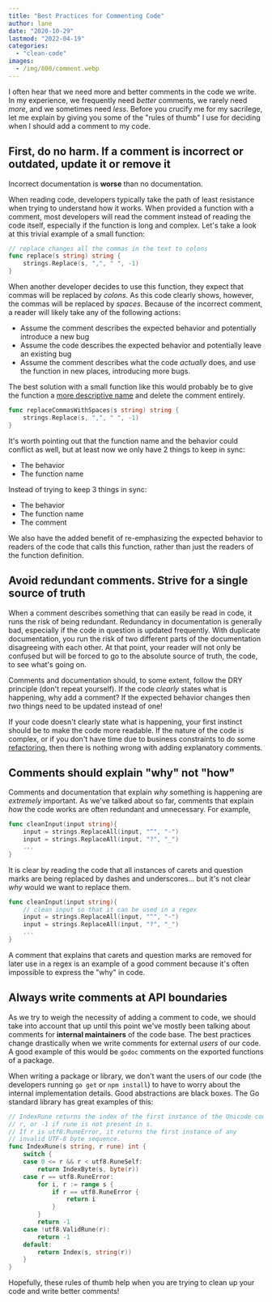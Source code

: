 ```yaml
---
title: "Best Practices for Commenting Code"
author: lane
date: "2020-10-29"
lastmod: "2022-04-19"
categories:
  - "clean-code"
images:
  - /img/800/comment.webp
---
```


I often hear that we need more and better comments in the code we write. In my experience, we frequently need _better_ comments, we rarely need _more_, and we sometimes need _less_. Before you crucify me for my sacrilege, let me explain by giving you some of the "rules of thumb" I use for deciding when I should add a comment to my code.

## First, do no harm. If a comment is incorrect or outdated, update it or remove it

Incorrect documentation is **worse** than no documentation.

When reading code, developers typically take the path of least resistance when trying to understand how it works. When provided a function with a comment, most developers will read the comment instead of reading the code itself, especially if the function is long and complex. Let's take a look at this trivial example of a small function:

```go
// replace changes all the commas in the text to colons
func replace(s string) string {
	strings.Replace(s, ",", " ", -1)
}
```

When another developer decides to use this function, they expect that commas will be replaced by _colons_. As this code clearly shows, however, the commas will be replaced by _spaces_. Because of the incorrect comment, a reader will likely take any of the following actions:

- Assume the comment describes the expected behavior and potentially introduce a new bug
- Assume the code describes the expected behavior and potentially leave an existing bug
- Assume the comment describes what the code _actually_ does, and use the function in new places, introducing more bugs.

The best solution with a small function like this would probably be to give the function a [more descriptive name](/clean-code/naming-variables) and delete the comment entirely.

```go
func replaceCommasWithSpaces(s string) string {
	strings.Replace(s, ",", " ", -1)
}
```

It's worth pointing out that the function name and the behavior could conflict as well, but at least now we only have 2 things to keep in sync:

- The behavior
- The function name

Instead of trying to keep 3 things in sync:

- The behavior
- The function name
- The comment

We also have the added benefit of re-emphasizing the expected behavior to readers of the code that calls this function, rather than just the readers of the function definition.

## Avoid redundant comments. Strive for a single source of truth

When a comment describes something that can easily be read in code, it runs the risk of being redundant. Redundancy in documentation is generally bad, especially if the code in question is updated frequently. With duplicate documentation, you run the risk of two different parts of the documentation disagreeing with each other. At that point, your reader will not only be confused but will be forced to go to the absolute source of truth, the code, to see what's going on.

Comments and documentation should, to some extent, follow the DRY principle (don't repeat yourself). If the code _clearly_ states what is happening, why add a comment? If the expected behavior changes then _two_ things need to be updated instead of one!

If your code doesn't clearly state what is happening, your first instinct should be to make the code more readable. If the nature of the code is complex, or if you don't have time due to business constraints to do some [refactoring](/clean-code/spend-time-refactoring/), then there is nothing wrong with adding explanatory comments.

## Comments should explain "why" not "how"

Comments and documentation that explain _why_ something is happening are _extremely_ important. As we've talked about so far, comments that explain _how_ the code works are often redundant and unnecessary. For example,

```go
func cleanInput(input string){
	input = strings.ReplaceAll(input, "^", "-")
	input = strings.ReplaceAll(input, "?", "_")
	...
}
```

It is clear by reading the code that all instances of carets and question marks are being replaced by dashes and underscores... but it's not clear _why_ would we want to replace them.

```go
func cleanInput(input string){
	// clean input so that it can be used in a regex
	input = strings.ReplaceAll(input, "^", "-")
	input = strings.ReplaceAll(input, "?", "_")
	...
}
```

A comment that explains that carets and question marks are removed for later use in a regex is an example of a good comment because it's often impossible to express the "why" in code.

## Always write comments at API boundaries

As we try to weigh the necessity of adding a comment to code, we should take into account that up until this point we've mostly been talking about comments for **internal maintainers** of the code base. The best practices change drastically when we write comments for external _users_ of our code. A good example of this would be `godoc` comments on the exported functions of a package.

When writing a package or library, we don't want the users of our code (the developers running `go get` or `npm install`) to have to worry about the internal implementation details. Good abstractions are black boxes. The Go standard library has great examples of this:

```go
// IndexRune returns the index of the first instance of the Unicode code point
// r, or -1 if rune is not present in s.
// If r is utf8.RuneError, it returns the first instance of any
// invalid UTF-8 byte sequence.
func IndexRune(s string, r rune) int {
	switch {
	case 0 <= r && r < utf8.RuneSelf:
		return IndexByte(s, byte(r))
	case r == utf8.RuneError:
		for i, r := range s {
			if r == utf8.RuneError {
				return i
			}
		}
		return -1
	case !utf8.ValidRune(r):
		return -1
	default:
		return Index(s, string(r))
	}
}
```

Hopefully, these rules of thumb help when you are trying to clean up your code and write better comments!
